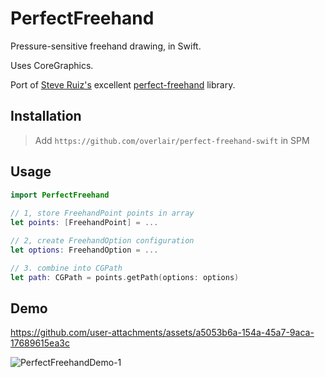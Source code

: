 #  PerfectFreehand

Pressure-sensitive freehand drawing, in Swift.

Uses CoreGraphics. 

Port of [Steve Ruiz's](https://github.com/steveruizok) excellent [perfect-freehand](https://github.com/steveruizok/perfect-freehand) library.

## Installation

> Add `https://github.com/overlair/perfect-freehand-swift` in SPM
 
## Usage

```swift
import PerfectFreehand
 
// 1, store FreehandPoint points in array
let points: [FreehandPoint] = ...

// 2, create FreehandOption configuration
let options: FreehandOption = ...

// 3. combine into CGPath
let path: CGPath = points.getPath(options: options)

```
## Demo

https://github.com/user-attachments/assets/a5053b6a-154a-45a7-9aca-17689615ea3c

![PerfectFreehandDemo-1](https://github.com/user-attachments/assets/b4c1c81c-621b-4292-83a2-3ead7c852443)
